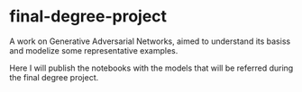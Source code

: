 # final-degree-project
A work on Generative Adversarial Networks, aimed to understand its basiss and modelize some representative examples.

Here I will publish the notebooks with the models that will be referred during the final degree project.
